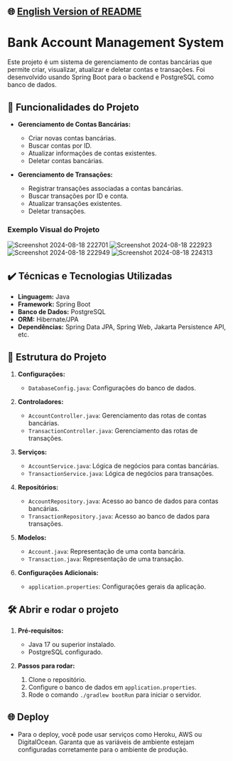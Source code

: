 ## 🌐 [English Version of README](README_EN.md)

# Bank Account Management System

Este projeto é um sistema de gerenciamento de contas bancárias que permite criar, visualizar, atualizar e deletar contas e transações. Foi desenvolvido usando Spring Boot para o backend e PostgreSQL como banco de dados.

## 🔨 Funcionalidades do Projeto

- **Gerenciamento de Contas Bancárias:**
    - Criar novas contas bancárias.
    - Buscar contas por ID.
    - Atualizar informações de contas existentes.
    - Deletar contas bancárias.

- **Gerenciamento de Transações:**
    - Registrar transações associadas a contas bancárias.
    - Buscar transações por ID e conta.
    - Atualizar transações existentes.
    - Deletar transações.

### Exemplo Visual do Projeto
![Screenshot 2024-08-18 222701](https://github.com/user-attachments/assets/9a6dcfcf-1edb-452b-b297-b4a52450cc37)
![Screenshot 2024-08-18 222923](https://github.com/user-attachments/assets/6523a344-2705-4465-9cb1-8aa3987dcad5)
![Screenshot 2024-08-18 222949](https://github.com/user-attachments/assets/cf660c86-5eb1-4b50-aba0-5fc68ed83fb5)
![Screenshot 2024-08-18 224313](https://github.com/user-attachments/assets/f023e7af-f2da-4be3-8c9e-eaa0f3ee3f4b)

## ✔️ Técnicas e Tecnologias Utilizadas

- **Linguagem:** Java
- **Framework:** Spring Boot
- **Banco de Dados:** PostgreSQL
- **ORM:** Hibernate/JPA
- **Dependências:** Spring Data JPA, Spring Web, Jakarta Persistence API, etc.

## 📁 Estrutura do Projeto

1. **Configurações:**
    - `DatabaseConfig.java`: Configurações do banco de dados.

2. **Controladores:**
    - `AccountController.java`: Gerenciamento das rotas de contas bancárias.
    - `TransactionController.java`: Gerenciamento das rotas de transações.

3. **Serviços:**
    - `AccountService.java`: Lógica de negócios para contas bancárias.
    - `TransactionService.java`: Lógica de negócios para transações.

4. **Repositórios:**
    - `AccountRepository.java`: Acesso ao banco de dados para contas bancárias.
    - `TransactionRepository.java`: Acesso ao banco de dados para transações.

5. **Modelos:**
    - `Account.java`: Representação de uma conta bancária.
    - `Transaction.java`: Representação de uma transação.

6. **Configurações Adicionais:**
    - `application.properties`: Configurações gerais da aplicação.

## 🛠️ Abrir e rodar o projeto

1. **Pré-requisitos:**
    - Java 17 ou superior instalado.
    - PostgreSQL configurado.

2. **Passos para rodar:**
    1. Clone o repositório.
    2. Configure o banco de dados em `application.properties`.
    3. Rode o comando `./gradlew bootRun` para iniciar o servidor.

## 🌐 Deploy

- Para o deploy, você pode usar serviços como Heroku, AWS ou DigitalOcean. Garanta que as variáveis de ambiente estejam configuradas corretamente para o ambiente de produção.
